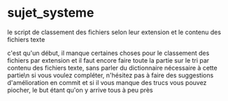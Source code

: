# sujet_systeme
le script de classement des fichiers selon leur extension et le contenu des fichiers texte

c'est qu'un début, il manque certaines choses pour le classement des fichiers par extension et il faut encore faire toute la partie sur le tri par contenu des fichiers texte, sans parler du dictionnaire nécessaire à cette partie\n
si vous voulez compléter, n'hésitez pas à faire des suggestions d'amélioration en commit et si il vous manque des trucs vous pouvez piocher, le but étant qu'on y arrive tous à peu près
